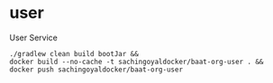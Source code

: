 # user
User Service

```
./gradlew clean build bootJar &&
docker build --no-cache -t sachingoyaldocker/baat-org-user . &&
docker push sachingoyaldocker/baat-org-user
```
